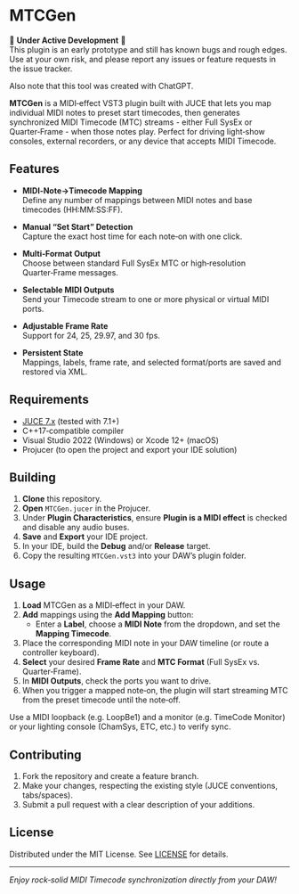 # MTCGen

🚧 **Under Active Development** 🚧  
This plugin is an early prototype and still has known bugs and rough edges.  
Use at your own risk, and please report any issues or feature requests in the issue tracker.

Also note that this tool was created with ChatGPT.

**MTCGen** is a MIDI‑effect VST3 plugin built with JUCE that lets you map individual MIDI notes to preset start timecodes, then generates synchronized MIDI Timecode (MTC) streams - either Full SysEx or Quarter‑Frame - when those notes play. Perfect for driving light‑show consoles, external recorders, or any device that accepts MIDI Timecode.


## Features

- **MIDI‑Note→Timecode Mapping**  
  Define any number of mappings between MIDI notes and base timecodes (HH:MM:SS:FF).

- **Manual “Set Start” Detection**  
  Capture the exact host time for each note‑on with one click.

- **Multi‑Format Output**  
  Choose between standard Full SysEx MTC or high‑resolution Quarter‑Frame messages.

- **Selectable MIDI Outputs**  
  Send your Timecode stream to one or more physical or virtual MIDI ports.

- **Adjustable Frame Rate**  
  Support for 24, 25, 29.97, and 30 fps.

- **Persistent State**  
  Mappings, labels, frame rate, and selected format/ports are saved and restored via XML.

## Requirements

- [JUCE 7.x](https://juce.com/) (tested with 7.1+)  
- C++17‑compatible compiler  
- Visual Studio 2022 (Windows) or Xcode 12+ (macOS)  
- Projucer (to open the project and export your IDE solution)

## Building

1. **Clone** this repository.  
2. **Open** `MTCGen.jucer` in the Projucer.  
3. Under **Plugin Characteristics**, ensure **Plugin is a MIDI effect** is checked and disable any audio buses.  
4. **Save** and **Export** your IDE project.  
5. In your IDE, build the **Debug** and/or **Release** target.  
6. Copy the resulting `MTCGen.vst3` into your DAW’s plugin folder.

## Usage

1. **Load** MTCGen as a MIDI‑effect in your DAW.  
2. **Add** mappings using the **Add Mapping** button:  
   - Enter a **Label**, choose a **MIDI Note** from the dropdown, and set the **Mapping Timecode**.  
3. Place the corresponding MIDI note in your DAW timeline (or route a controller keyboard).  
4. **Select** your desired **Frame Rate** and **MTC Format** (Full SysEx vs. Quarter‑Frame).  
5. In **MIDI Outputs**, check the ports you want to drive.  
6. When you trigger a mapped note‑on, the plugin will start streaming MTC from the preset timecode until the note‑off.

Use a MIDI loopback (e.g. LoopBe1) and a monitor (e.g. TimeCode Monitor) or your lighting console (ChamSys, ETC, etc.) to verify sync.

## Contributing

1. Fork the repository and create a feature branch.  
2. Make your changes, respecting the existing style (JUCE conventions, tabs/spaces).  
3. Submit a pull request with a clear description of your additions.

## License

Distributed under the MIT License. See [LICENSE](LICENSE) for details.

---

*Enjoy rock‑solid MIDI Timecode synchronization directly from your DAW!*  
